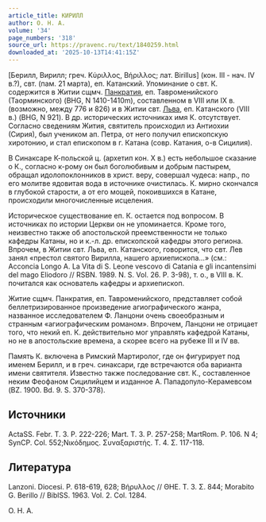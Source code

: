 ```yaml
---
article_title: КИРИЛЛ
author: О. Н. А.
volume: '34'
page_numbers: '318'
source_url: https://pravenc.ru/text/1840259.html
downloaded_at: '2025-10-13T14:41:15Z'
---
```


[Берилл, Вирилл; греч. Κύριλλος, Βήριλλος; лат. Birillus] (кон. III - нач. IV в.?), свт. (пам. 21 марта), еп. Катанский. Упоминание о свт. К. содержится в Житии сщмч. [Панкратия](https://pravenc.ru/text/Панкратий.html), еп. Тавроменийского (Таорминского) (BHG, N 1410-1410m), составленном в VIII или IX в. (возможно, между 776 и 826) и в Житии свт. [Льва](https://pravenc.ru/text/ЛЕВ.html), еп. Катанского (VIII в.) (BHG, N 921). В др. исторических источниках имя К. отсутствует. Согласно сведениям Жития, святитель происходил из Антиохии (Сирия), был учеником ап. Петра, от него получил епископскую хиротонию, и стал епископом в г. Катана (совр. Катания, о-в Сицилия).

В Синаксаре К-польской ц. (архетип кон. X в.) есть небольшое сказание о К., согласно к-рому он был боголюбивым и добрым пастырем, обращал идолопоклонников в христ. веру, совершал чудеса: напр., по его молитве ядовитая вода в источнике очистилась. К. мирно скончался в глубокой старости, а от его мощей, покоившихся в Катане, происходили многочисленные исцеления.

Историческое существование еп. К. остается под вопросом. В источниках по истории Церкви он не упоминается. Кроме того, неизвестно также об апостольской преемственности не только кафедры Катаны, но и к.-л. др. епископской кафедры этого региона. Впрочем, в Житии свт. Льва, еп. Катанского, говорится, что свт. Лев занял «престол святого Вирилла, нашего архиепископа...» (см.: Acconcia Longo A. La Vita di S. Leone vescovo di Catania e gli incantensimi del mago Eliodoro // RSBN. 1989. N. S. Vol. 26. P. 3-98), т. о., в VIII в. К. почитался как основатель кафедры и архиепископ.

Житие сщмч. Панкратия, еп. Тавроменийского, представляет собой беллетризированное произведение агиографического жанра, названное исследователем Ф. Ланцони очень своеобразным и странным «агиографическим романом». Впрочем, Ланцони не отрицает того, что некий еп. К. действительно мог управлять кафедрой Катаны, но не в апостольские времена, а скорее всего на рубеже III и IV вв.

Память К. включена в Римский Мартиролог, где он фигурирует под именем Берилл, и в греч. синаксари, где встречаются оба варианта имени святителя. Известно также последование свт. К., составленное неким Феофаном Сицилийцем и изданное А. Пападопуло-Керамевсом (BZ. 1900. Bd. 9. S. 370-378).

## Источники

ActaSS. Febr. T. 3. P. 222-226; Mart. T. 3. P. 257-258; MartRom. P. 106. N 4; SynCP. Col. 552;Νικόδημος. Συναξαριστής. Τ. 4. Σ. 117-118.

## Литература

Lanzoni. Diocesi. P. 618-619, 628; Βήρυλλος // ΘΗΕ. Τ. 3. Σ. 844; Morabito G. Berillo // BiblSS. 1963. Vol. 2. Col. 1284.

О. Н. А.
